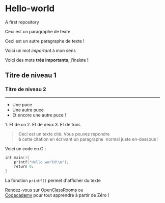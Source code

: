 # Hello-world

A first repository

Ceci est un paragraphe de texte.

Ceci est un autre paragraphe de texte !

Voici un mot *important* à mon sens

Voici des mots **très importants**, j'insiste !

## Titre de niveau 1

### Titre de niveau 2

---

* Une puce
* Une autre puce
* Et encore une autre puce !

1. Et de un
2. Et de deux
3. Et de trois

> Ceci est un texte cité. Vous pouvez répondre
> à cette citation en écrivant un paragraphe
> normal juste en-dessous !

Voici un code en C :

```C
int main(){
    printf("Hello world!\n");
    return 0;
}
```

La fonction `printf()` permet d'afficher du texte

Rendez-vous sur [OpenClassRooms](https://openclassrooms.com/fr/courses/7162856-gerez-du-code-avec-git-et-github) ou [Codecademy](https://www.codecademy.com/) pour tout apprendre à partir de Zéro !

